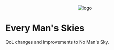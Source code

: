 <p align="center">
    <img src=".github/assets/logo.png"
        alt="logo"
        longdesc="NMS Logo"
        crossorigin="anonymous"
        referrerpolicy="no-referrer" />
    <h1>Every Man's Skies</h1>
</p>

QoL changes and improvements to No Man's Sky.
